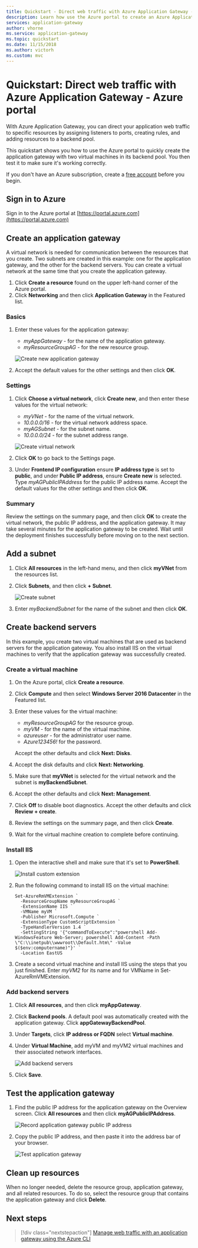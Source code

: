 ```yaml
---
title: Quickstart - Direct web traffic with Azure Application Gateway - Azure portal | Microsoft Docs
description: Learn how use the Azure portal to create an Azure Application Gateway that directs web traffic to virtual machines in a backend pool.
services: application-gateway
author: vhorne
ms.service: application-gateway
ms.topic: quickstart
ms.date: 11/15/2018
ms.author: victorh
ms.custom: mvc
---
```

# Quickstart: Direct web traffic with Azure Application Gateway - Azure portal

With Azure Application Gateway, you can direct your application web traffic to specific resources by assigning listeners to ports, creating rules, and adding resources to a backend pool.

This quickstart shows you how to use the Azure portal to quickly create the application gateway with two virtual machines in its backend pool. You then test it to make sure it's working correctly.

If you don't have an Azure subscription, create a [free account](https://azure.microsoft.com/free/?WT.mc_id=A261C142F) before you begin.

## Sign in to Azure

Sign in to the Azure portal at [https://portal.azure.com](https://portal.azure.com)

## Create an application gateway

A virtual network is needed for communication between the resources that you create. Two subnets are created in this example: one for the application gateway, and the other for the backend servers. You can create a virtual network at the same time that you create the application gateway.

1. Click **Create a resource** found on the upper left-hand corner of the Azure portal.
2. Click **Networking** and then click **Application Gateway** in the Featured list.

### Basics

1. Enter these values for the application gateway:

    - *myAppGateway* - for the name of the application gateway.
    - *myResourceGroupAG* - for the new resource group.

    ![Create new application gateway](./media/application-gateway-create-gateway-portal/application-gateway-create.png)

2. Accept the default values for the other settings and then click **OK**.

### Settings

1. Click **Choose a virtual network**, click **Create new**, and then enter these values for the virtual network:

    - *myVNet* - for the name of the virtual network.
    - *10.0.0.0/16* - for the virtual network address space.
    - *myAGSubnet* - for the subnet name.
    - *10.0.0.0/24* - for the subnet address range.

    ![Create virtual network](./media/application-gateway-create-gateway-portal/application-gateway-vnet.png)

6. Click **OK** to go back to the Settings page.
7. Under **Frontend IP configuration** ensure **IP address type** is set to **public**, and under **Public IP address**, ensure **Create new** is selected. Type *myAGPublicIPAddress* for the public IP address name. Accept the default values for the other settings and then click **OK**.

### Summary

Review the settings on the summary page, and then click **OK** to create the virtual network, the public IP address, and the application gateway. It may take several minutes for the application gateway to be created. Wait until the deployment finishes successfully before moving on to the next section.

## Add a subnet

1. Click **All resources** in the left-hand menu, and then click **myVNet** from the resources list.
2. Click **Subnets**, and then click **+ Subnet**.

    ![Create subnet](./media/application-gateway-create-gateway-portal/application-gateway-subnet.png)

3. Enter *myBackendSubnet* for the name of the subnet and then click **OK**.

## Create backend servers

In this example, you create two virtual machines that are used as backend servers for the application gateway. You also install IIS on the virtual machines to verify that the application gateway was successfully created.

### Create a virtual machine

1. On the Azure portal, click **Create a resource**.
2. Click **Compute** and then select **Windows Server 2016 Datacenter** in the Featured list.
3. Enter these values for the virtual machine:

    - *myResourceGroupAG* for the resource group.
    - *myVM* - for the name of the virtual machine.
    - *azureuser* - for the administrator user name.
    - *Azure123456!* for the password.

   Accept the other defaults and click **Next: Disks**.
4. Accept the disk defaults and click **Next: Networking**.
5. Make sure that **myVNet** is selected for the virtual network and the subnet is **myBackendSubnet**.
6. Accept the other defaults and click **Next: Management**.
7. Click **Off** to disable boot diagnostics. Accept the other defaults and click **Review + create**.
8. Review the settings on the summary page, and then click **Create**.
9. Wait for the virtual machine creation to complete before continuing.

### Install IIS

1. Open the interactive shell and make sure that it's set to **PowerShell**.

    ![Install custom extension](./media/application-gateway-create-gateway-portal/application-gateway-extension.png)

2. Run the following command to install IIS on the virtual machine: 

    ```azurepowershell-interactive
    Set-AzureRmVMExtension `
      -ResourceGroupName myResourceGroupAG `
      -ExtensionName IIS `
      -VMName myVM `
      -Publisher Microsoft.Compute `
      -ExtensionType CustomScriptExtension `
      -TypeHandlerVersion 1.4 `
      -SettingString '{"commandToExecute":"powershell Add-WindowsFeature Web-Server; powershell Add-Content -Path \"C:\\inetpub\\wwwroot\\Default.htm\" -Value $($env:computername)"}' `
      -Location EastUS
    ```

3. Create a second virtual machine and install IIS using the steps that you just finished. Enter *myVM2* for its name and for VMName in Set-AzureRmVMExtension.

### Add backend servers

1. Click **All resources**, and then click **myAppGateway**.
4. Click **Backend pools**. A default pool was automatically created with the application gateway. Click **appGatewayBackendPool**.
5. Under **Targets**, click **IP address or FQDN** select **Virtual machine**.
6. Under **Virtual Machine**, add myVM and myVM2 virtual machines and their associated network interfaces.

    ![Add backend servers](./media/application-gateway-create-gateway-portal/application-gateway-backend.png)

6. Click **Save**.

## Test the application gateway

1. Find the public IP address for the application gateway on the Overview screen. Click **All resources** and then click **myAGPublicIPAddress**.

    ![Record application gateway public IP address](./media/application-gateway-create-gateway-portal/application-gateway-record-ag-address.png)

2. Copy the public IP address, and then paste it into the address bar of your browser.

    ![Test application gateway](./media/application-gateway-create-gateway-portal/application-gateway-iistest.png)

## Clean up resources

When no longer needed, delete the resource group, application gateway, and all related resources. To do so, select the resource group that contains the application gateway and click **Delete**.

## Next steps

> [!div class="nextstepaction"]
> [Manage web traffic with an application gateway using the Azure CLI](./tutorial-manage-web-traffic-cli.md)
